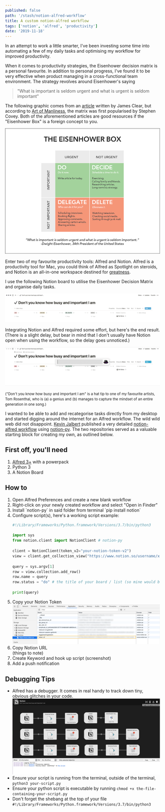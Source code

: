 ```yaml
---
published: false
path: '/stash/notion-alfred-workflow'
title: A custom notion-alfred workflow
tags: ['notion', 'alfred', 'productivity']
date: '2019-11-18'
---
```


In an attempt to work a little smarter, I've been investing some time into automating a few of my daily tasks and optimising my workflow for improved productivity.

When it comes to productivity strategies, the Eisenhower decision matrix is a personal favourite. In addition to personal progress, I've found it to be very effective when product managing in a cross-functional team environment. The strategy revolves around Eisenhower's saying

<blockquote>"What is important is seldom urgent and what is urgent is seldom important"</blockquote>

The following graphic comes from an <a href="https://jamesclear.com/eisenhower-box" target="_blank">article</a> written by James Clear, but according to <a href="https://www.artofmanliness.com/articles/eisenhower-decision-matrix/" target="_blank">Art of Manliness</a>, the matrix was first popularised by Stephen Covey. Both of the aforementioned articles are good resources if the "Eisenhower Box" is a foreign concept to you.

![Eisenhower Box](./images/eisenhower-box.jpg)

Enter two of my favourite productivity tools: Alfred and Notion. Alfred is a productivity tool for Mac, you could think of Alfred as Spotlight on steroids, and Notion is an all-in-one workspace destined for <a href="https://usefyi.com/notion-history/?utm_source=newsletter&utm_medium=email&utm_campaign=phnotion" target="_blank">greatness</a>.

I use the following Notion board to utilise the Eisenhower Decision Matrix and organise daily tasks.

![Eisenhower Board on Notion](./images/eisenhower-board-notion.png)

Integrating Notion and Alfred required some effort, but here's the end result. (There is a slight delay, but bear in mind that I don't usually have Notion open when using the workflow, so the delay goes unnoticed.)

![Notion Alfred Workflow Demo](./images/notion-alfred-workflow.gif)

<small>("Don't you know how busy and important I am" is a hat tip to one of my favourite artists, Tom Rosenthal, who is (a) a genius and (b) manages to capture the mindset of an entire generation in one song.)</small>

I wanted to be able to add and recategorise tasks directly from my desktop and started digging around the internet for an Alfred workflow. The wild wild web did not disappoint. <a href="https://kevinjalbert.com/integrating-notion-with-alfred/" target="_blank">Kevin Jalbert</a> published a very detailed <a href="https://github.com/kevinjalbert/alfred-notion" target="_blank">notion-alfred workflow</a> using <a href="https://github.com/jamalex/notion-py" target="_blank">notion-py</a>. The two repositories served as a valuable starting block for creating my own, as outlined below.

## First off, you'll need

<ol>
  <li><a href="https://www.alfredapp.com/" target="_blank">Alfred 3+</a> with a powerpack</li>
  <li>Python 3</li>
  <li>A Notion Board</li>
</ol>

## How to

<ol>
  <li>Open Alfred Preferences and create a new blank workflow</li>
  <li>Right-click on your newly created workflow and select "Open in Finder"</li>
  <li>Install `notion-py` in said folder from terminal `pip install notion`</li>
  <li>Configure script(s), here's a working script example:

```python
#!/Library/Frameworks/Python.framework/Versions/3.7/bin/python3

import sys
from notion.client import NotionClient # notion-py

client = NotionClient(token_v2="your-notion-token-v2")
view = client.get_collection_view("https://www.notion.so/username/xxx?v=xxx")

query = sys.argv[1]
row = view.collection.add_row()
row.name = query
row.status = "do" # the title of your board / list (so mine would be either do, decide, delegate, done)

print(query)
```

  <!-- mine is on github for reference (probably a good time to mention that I don't really have experience with Python -->
  </li>
  <li>
    Copy your Notion Token
    <img src="./images/get_notion_token.png" alt="Get Notion Token" />
  </li>
  <li>Copy Notion URL</li>
  (things to note)
  <li>Create Keyword and hook up script (screenshot)</li>
  <li>Add a push notification</li>
</ol>

## Debugging Tips

<ul>
  <li>Alfred has a debugger. It comes in real handy to track down tiny, obvious glitches in your code. 
    <img src="./images/alfred-debugger.png" alt="Get Notion Token" /></li>
  <li>Ensure your script is running from the terminal, outside of the terminal, <code>python3 your-script.py</code></li>
  <li>Ensure your python script is executable by running <code>chmod +x the-file-containing-your-script.py</code></li>
  <li>Don't forget the shebang at the top of your file <code>#!/Library/Frameworks/Python.framework/Versions/3.7/bin/python3</code></li>
</ul>
